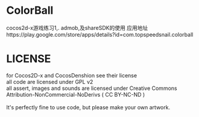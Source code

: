 # ColorBall
cocos2d-x游戏练习1,. admob,及shareSDK的使用   应用地址https://play.google.com/store/apps/details?id=com.topspeedsnail.colorball<br>

LICENSE
=========
for Cocos2D-x and CocosDenshion see their license<br>
all code are licensed under GPL v2<br>
all assert, images and sounds are licensed under Creative Commons Attribution-NonCommercial-NoDerivs ( CC BY-NC-ND )<br>
<br>
It's perfectly fine to use code, but please make your own artwork.